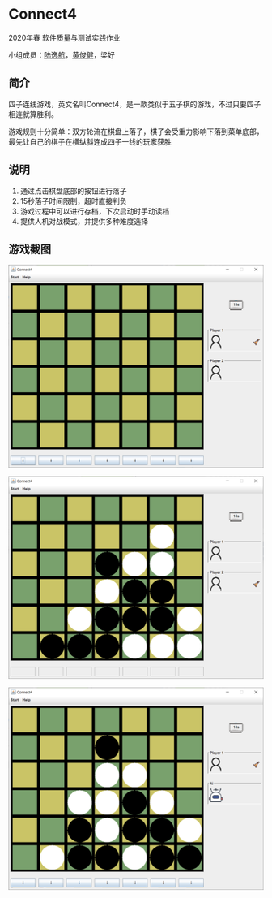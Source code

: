 # Connect4

2020年春 软件质量与测试实践作业

小组成员：[陆逸航](https://github.com/Fimon12138)，[黄俊健](https://github.com/biubiubiiu)，梁好

## 简介

四子连线游戏，英文名叫Connect4，是一款类似于五子棋的游戏，不过只要四子相连就算胜利。

游戏规则十分简单：双方轮流在棋盘上落子，棋子会受重力影响下落到菜单底部，最先让自己的棋子在横纵斜连成四子一线的玩家获胜

## 说明

1. 通过点击棋盘底部的按钮进行落子
2. 15秒落子时间限制，超时直接判负
3. 游戏过程中可以进行存档，下次启动时手动读档
4. 提供人机对战模式，并提供多种难度选择

## 游戏截图

![start](./img/start.png)

![win](./img/win.png)

![ai](./img/ai.png)
